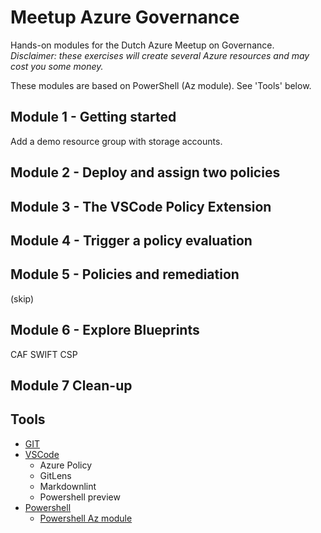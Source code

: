 # Meetup Azure Governance

Hands-on modules for the Dutch Azure Meetup on Governance.  
*Disclaimer: these exercises will create several Azure resources and may cost you some money.*

These modules are based on PowerShell (Az module). See 'Tools' below.

## Module 1 - Getting started

Add a demo resource group with storage accounts.

## Module 2 - Deploy and assign two policies

## Module 3 - The VSCode Policy Extension

## Module 4 - Trigger a policy evaluation

## Module 5 - Policies and remediation

(skip)

## Module 6 - Explore Blueprints

CAF
SWIFT CSP

## Module 7 Clean-up

## Tools

- [GIT](https://git-scm.com/)
- [VSCode](https://code.visualstudio.com/)
  - Azure Policy
  - GitLens
  - Markdownlint
  - Powershell preview
- [Powershell](https://github.com/PowerShell/PowerShell)
  - [Powershell Az module](https://docs.microsoft.com/en-us/powershell/azure/new-azureps-module-az?view=azps-3.0.0)
